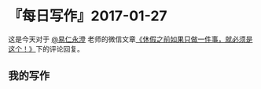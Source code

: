 # 『每日写作』2017-01-27

这是今天对于  [@易仁永澄](http://weibo.com/u/1640237087)  老师的微信文章[《休假之前如果只做一件事，就必须是这个！》](http://chuansong.me/n/1557978652266)下的评论回复。

## 我的写作